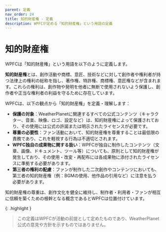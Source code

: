 ```yaml
---
parent: 定義
nav_order: 24
title: 知的財産権 - 定義
description: WPFCが定める「知的財産権」という用語の定義
---
```


# 知的財産権

WPFCは「知的財産権」という用語を以下のように定義します。

**知的財産権**とは、創作活動や商標、意匠、技術などに対して創作者や権利者が持つ法律上の権利の総称を指し、著作権、特許権、商標権、意匠権などが含まれます。これらの権利は、創作物や発明を他者に無断で使用されないよう保護し、創作者や正当な権利者の利益を守るために存在しています。

WPFCは、以下の観点から「知的財産権」を定義・理解します：

- **保護の対象**：WeatherPlanetに関連するすべての公式コンテンツ（キャラクター、音楽、映像、ロゴ、設定など）は、知的財産権によって保護されており、その使用には公式の許諾または明示されたライセンスが必要です。
- **尊重の必要性**：ファン活動において、知的財産権を尊重することは最低限の責務であり、これを軽視する行為は不適切とされます。
- **WPFC独自の成果物に関する扱い**：WPFCが独自に制作したコンテンツ（文章、画像、ドキュメント、ツール等）についても、原則として知的財産権が発生しており、その使用・改変・再配布には各成果物に添付されたライセンスに準拠する必要があります。
- **第三者の権利の配慮**：ファンが制作した二次創作やコンテンツにおいても、第三者の知的財産権（例：BGMの使用、他作品の引用など）に注意を払う必要があります。

知的財産権の尊重は、創作文化を健全に維持し、制作者・利用者・ファンが相互に信頼を築くための根幹となる概念であるとWPFCは位置付けています。

{: .highlight }
> この定義はWPFCが活動の前提として定めたものであり、WeatherPlanet公式の意見や方針を示すものではありません。
